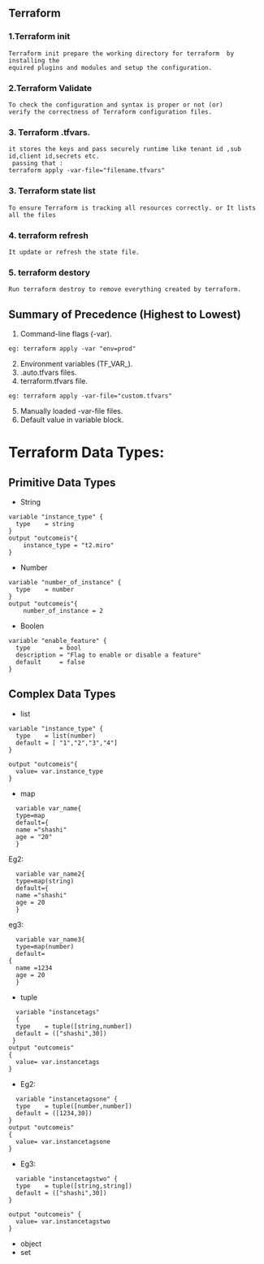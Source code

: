 ## Terraform

### 1.Terraform init
```
Terraform init prepare the working directory for terraform  by installing the
equired plugins and modules and setup the configuration.
```
### 2.Terraform Validate
```
To check the configuration and syntax is proper or not (or)
verify the correctness of Terraform configuration files. 
```
### 3. Terraform .tfvars.
```
it stores the keys and pass securely runtime like tenant id ,sub id,client id,secrets etc.
 passing that :
terraform apply -var-file="filename.tfvars"
```
### 3. Terraform state list 
```
To ensure Terraform is tracking all resources correctly. or It lists all the files
```

### 4. terraform refresh 
```
It update or refresh the state file.
```
### 5. terraform destory
```
Run terraform destroy to remove everything created by terraform.
```


## Summary of Precedence (Highest to Lowest)
1. Command-line flags (-var).
```
eg: terraform apply -var "env=prod"
```
2. Environment variables (TF_VAR_<name>).
3. .auto.tfvars files.
4. terraform.tfvars file.
```
eg: terraform apply -var-file="custom.tfvars"
```
5. Manually loaded -var-file files.
6. Default value in variable block.

# Terraform Data Types:

Primitive Data Types
---------------------   
* String
```
variable "instance_type" {
  type    = string
}
output "outcomeis"{
    instance_type = "t2.miro"
}
```
* Number
```
variable "number_of_instance" {
  type    = number
}
output "outcomeis"{
    number_of_instance = 2
  ```
* Boolen
```
variable "enable_feature" {
  type        = bool
  description = "Flag to enable or disable a feature"
  default     = false
}
```
Complex Data Types
---------------------
* list
```
variable "instance_type" {
  type    = list(number)
  default = [ "1","2","3","4"]
}

output "outcomeis"{
  value= var.instance_type
}
```

* map
```
  variable var_name{
  type=map
  default={
  name ="shashi"
  age = "20"
  }
  ```
Eg2:
```
  variable var_name2{
  type=map(string)
  default={
  name ="shashi"
  age = 20
  }
  ```
eg3:
```
  variable var_name3{
  type=map(number)
  default=
{
  name =1234
  age = 20
  }

```
  
* tuple
```
  variable "instancetags"
  {
  type    = tuple([string,number])
  default = (["shashi",30])
 }
output "outcomeis"
{
  value= var.instancetags
}

```

* Eg2:
```
  variable "instancetagsone" {
  type    = tuple([number,number])
  default = ([1234,30])
}
output "outcomeis"
{
  value= var.instancetagsone
}

```

* Eg3:
```
  variable "instancetagstwo" {
  type    = tuple([string,string])
  default = (["shashi",30])
}

output "outcomeis" {
  value= var.instancetagstwo
}

```
* object
* set




